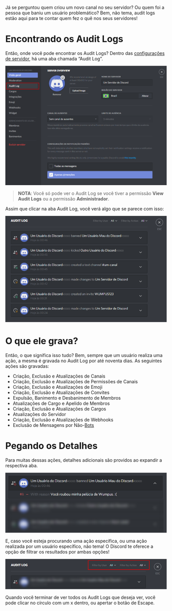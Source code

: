<!-- TITLE: Portuguese - Audit Logs -->
<!-- SUBTITLE: Discord Audit Logs -->
 
Já se perguntou quem criou um novo canal no seu servidor? Ou quem foi a pessoa que baniu um usuário problemático? Bem, não tema, audit logs estão aqui para te contar quem fez o quê nos seus servidores!
 
# Encontrando os Audit Logs
Então, onde você pode encontrar os Audit Logs? Dentro das [configurações de servidor](/pt/configuracoes-de-servidor), há uma aba chamada “Audit Log”.
 
![Audit Log](/uploads/pt-audit-logs/audit-log-1.png "Audit Log")
 
> **NOTA**: Você só pode ver o Audit Log se você tiver a permissão **View Audit Logs** ou a permissão **Administrador**.
 
Assim que clicar na aba Audit Log, você verá algo que se parece com isso:
 
![Audit Log 2](/uploads/pt-audit-logs/audit-log-2.png "Audit Log 2")
 
# O que ele grava?
 
Então, o que significa isso tudo? Bem, sempre que um usuário realiza uma ação, a mesma é gravada no Audit Log por até noventa dias. As seguintes ações são gravadas:
 
* Criação, Exclusão e Atualizações de Canais
* Criação, Exclusão e Atualizações de Permissões de Canais
* Criação, Exclusão e Atualizações de Emoji
* Criação, Exclusão e Atualizações de Convites
* Expulsão, Banimento e Desbanimento de Membros
* Atualizações de Cargo e Apelido de Membros
* Criação, Exclusão e Atualizações de Cargos
* Atualizações do Servidor
* Criação, Exclusão e Atualizações de Webhooks
* Exclusão de Mensagens por Não-[Bots](/pt/bots)
 
 
# Pegando os Detalhes
Para muitas dessas ações, detalhes adicionais são providos ao expandir a respectiva aba.
 
![Audit Log 3](/uploads/pt-audit-logs/audit-log-3.png "Audit Log 3")
 
E, caso você esteja procurando uma ação específica, ou uma ação realizada por um usuário específico, não tema! O Discord te oferece a opção de filtrar os resultados por ambas opções!
 
![Audit Log 4](/uploads/pt-audit-logs/audit-log-4.png "Audit Log 4")
 
Quando você terminar de ver todos os Audit Logs que deseja ver, você pode clicar no círculo com um x dentro, ou apertar o botão de Escape.
